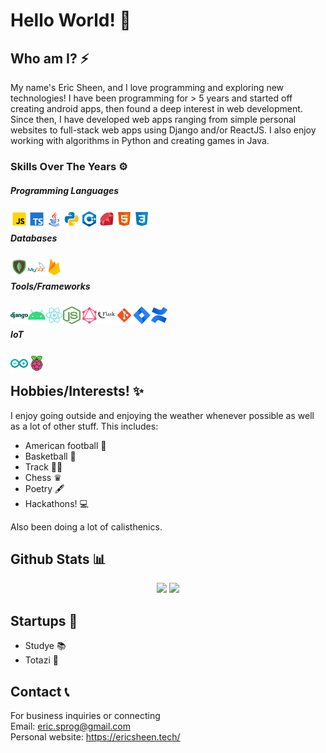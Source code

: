 # Hello World! 👋

## Who am I? ⚡️
My name's Eric Sheen, and I love programming and exploring new technologies! I have been programming for > 5 years and started off creating android apps, then found a deep interest in web development. Since then, I have developed web apps ranging from simple personal websites to full-stack web apps using Django and/or ReactJS. I also enjoy working with algorithms in Python and creating games in Java.            


### Skills Over The Years ⚙️
##### Programming Languages
<img align="left" src="./images/javascript.svg" width="28" height="28">
<img align="left" src="./images/typescript.svg" width="28" height="28">
<img align="left" src="./images/java.svg" width="28" height="28">
<img align="left" src="./images/python.svg" width="28" height="28">
<img align="left" src="./images/c++.svg" width="28" height="28">
<img align="left" src="./images/ruby.svg" width="28" height="28">
<img align="left" src="./images/html.svg" width="28" height="28">
<img align="left" src="./images/css3.svg" width="28" height="28"><br/>

#####  Databases
<img align="left" src="./images/mongodb.svg" width="28" height="28">
<img align="left" src="./images/mysql.svg" width="28" height="28">
<img align="left" src="./images/firebase.svg" width="28" height="28"><br/>

#####  Tools/Frameworks
<img align="left" src="./images/django.svg" width="28" height="28">
<img align="left" src="./images/android.svg" width="28" height="28">
<img align="left" src="./images/react.svg" width="28" height="28">
<img align="left" src="./images/node.png" width="28" height="28">
<img align="left" src="./images/graphql.svg" width="28" height="28">
<img align="left" src="./images/flask.svg" width="28" height="28">
<img align="left" src="./images/git.svg" width="28" height="28">
<img align="left" src="./images/jira.svg" width="28" height="28">
<img align="left" src="./images/confluence.svg" width="28" height="28"><br/>

##### IoT
<img align="left" src="./images/arduino.svg" width="28" height="28">
<img align="left" src="./images/raspberry-pi.svg" width="28" height="28"><br/>

## Hobbies/Interests! ✨
I enjoy going outside and enjoying the weather whenever possible as well as a lot of other stuff. This includes:
- American football 🏈 
- Basketball 🏀 
- Track 🏃‍♂️ 
- Chess ♛ 
- Poetry 🖋️ 
- Hackathons! 💻 </br>

Also been doing a lot of calisthenics.

## Github Stats 📊

<p align="center">
<img height="150px" src="https://github-readme-stats.vercel.app/api?username=eric-prog&hide_border=true&show_icons=true&include_all_commits=false&count_private=true&line_height=24&text_color=ffffff&icon_color=ffffff&bg_color=0,fd1d1d,e1306c,c13584,833ab4&title_color=ffffff"/> <img height="150px" src="https://github-readme-stats.vercel.app/api/top-langs/?username=eric-prog&hide=html&hide_border=true&card_width=320&layout=compact&langs_count=7&text_color=ffffff&icon_color=ffffff&bg_color=000&title_color=ffffff"/>
</p>

## Startups 🚀
- Studye 📚
- Totazi 🦄

## Contact 📞
For business inquiries or connecting\
Email: eric.sprog@gmail.com\
Personal website: https://ericsheen.tech/
